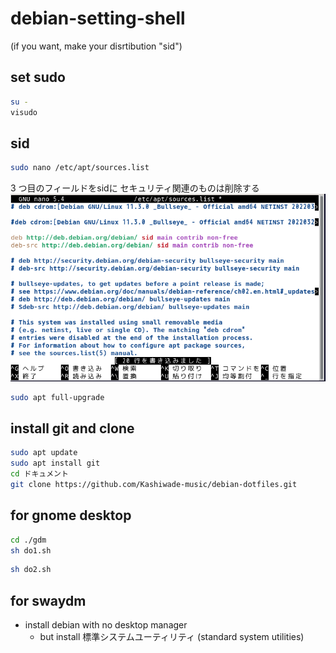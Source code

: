# debian-setting-shell
(if you want, make your disrtibution "sid")
## set sudo
```sh
su -
visudo
```

## sid
```sh
sudo nano /etc/apt/sources.list
```
3 つ目のフィールドをsidに
セキュリティ関連のものは削除する
![](./list.png)

```sh
sudo apt full-upgrade
```

## install git and clone
```sh
sudo apt update
sudo apt install git
cd ドキュメント
git clone https://github.com/Kashiwade-music/debian-dotfiles.git
```

## for gnome desktop

```sh
cd ./gdm
sh do1.sh
```

```sh
sh do2.sh
```

## for swaydm
- install debian with no desktop manager
  - but install 標準システムユーティリティ (standard system utilities)


